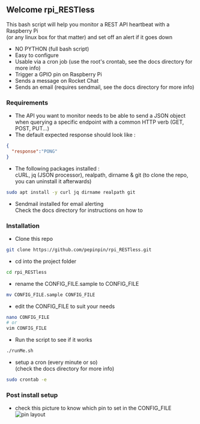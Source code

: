## Welcome rpi_RESTless

This bash script will help you monitor a REST API heartbeat with a Raspberry Pi  
(or any linux box for that matter) and set off an alert if it goes down

* NO PYTHON (full bash script)
* Easy to configure
* Usable via a cron job (use the root's crontab, see the docs directory for more info)
* Trigger a GPIO pin on Raspberry Pi
* Sends a message on Rocket Chat
* Sends an email (requires sendmail, see the docs directory for more info)

### Requirements

* The API you want to monitor needs to be able to send a JSON object
when querying a specific endpoint with a common HTTP verb (GET, POST, PUT...)
* The default expected response should look like :
```json
{
  "response":"PONG"
}
```
* The following packages installed :  
  cURL, jq (JSON processor), realpath, dirname & git (to clone the repo, you can uninstall it afterwards)
```bash
sudo apt install -y curl jq dirname realpath git
```
* Sendmail installed for email alerting  
  Check the docs directory for instructions on how to

### Installation

* Clone this repo
```bash
git clone https://github.com/pepinpin/rpi_RESTless.git
```
* cd into the project folder
```bash
cd rpi_RESTless
```
* rename the CONFIG_FILE.sample to CONFIG_FILE
```bash
mv CONFIG_FILE.sample CONFIG_FILE
```
* edit the CONFIG_FILE to suit your needs
```bash
nano CONFIG_FILE
# or
vim CONFIG_FILE
```
* Run the script to see if it works
```bash
./runMe.sh
```
* setup a cron (every minute or so)  
(check the docs directory for more info)
```bash
sudo crontab -e
```

### Post install setup

* check this picture to know which pin to set in the CONFIG_FILE
![pin layout](https://user-images.githubusercontent.com/8282491/28756006-d8ec0a0c-7566-11e7-8044-b8889db79cf1.png)
